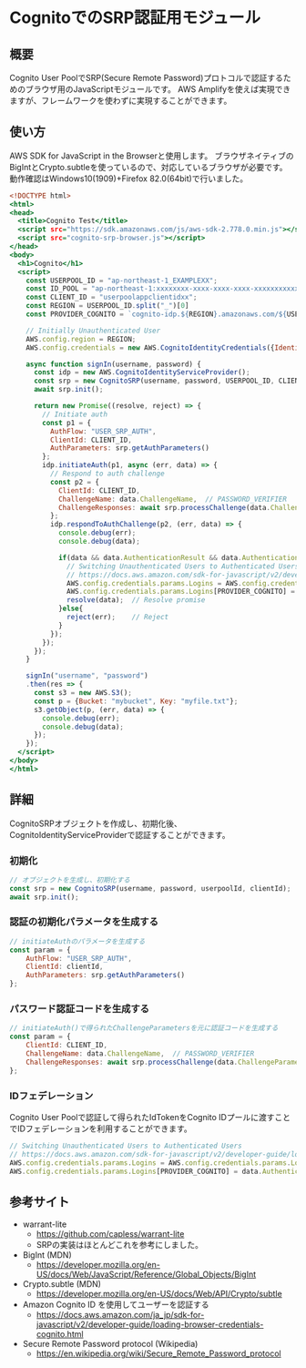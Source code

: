 ﻿# CognitoでのSRP認証用モジュール
## 概要
Cognito User PoolでSRP(Secure Remote Password)プロトコルで認証するためのブラウザ用のJavaScriptモジュールです。
AWS Amplifyを使えば実現できますが、フレームワークを使わずに実現することができます。

## 使い方
AWS SDK for JavaScript in the Browserと使用します。
ブラウザネイティブのBigIntとCrypto.subtleを使っているので、対応しているブラウザが必要です。
動作確認はWindows10(1909)+Firefox 82.0(64bit)で行いました。

```HTML:signin.html
<!DOCTYPE html>
<html>
<head>
  <title>Cognito Test</title>
  <script src="https://sdk.amazonaws.com/js/aws-sdk-2.778.0.min.js"></script>
  <script src="cognito-srp-browser.js"></script>
</head>
<body>
  <h1>Cognito</h1>
  <script>
    const USERPOOL_ID = "ap-northeast-1_EXAMPLEXX";
    const ID_POOL = "ap-northeast-1:xxxxxxxx-xxxx-xxxx-xxxx-xxxxxxxxxxxx";
    const CLIENT_ID = "userpoolappclientidxx";
    const REGION = USERPOOL_ID.split("_")[0]
    const PROVIDER_COGNITO = `cognito-idp.${REGION}.amazonaws.com/${USERPOOL_ID}`;

    // Initially Unauthenticated User
    AWS.config.region = REGION;
    AWS.config.credentials = new AWS.CognitoIdentityCredentials({IdentityPoolId: ID_POOL});

    async function signIn(username, password) {
      const idp = new AWS.CognitoIdentityServiceProvider();
      const srp = new CognitoSRP(username, password, USERPOOL_ID, CLIENT_ID);
      await srp.init();

      return new Promise((resolve, reject) => {
        // Initiate auth
        const p1 = {
          AuthFlow: "USER_SRP_AUTH",
          ClientId: CLIENT_ID,
          AuthParameters: srp.getAuthParameters()
        };
        idp.initiateAuth(p1, async (err, data) => {
          // Respond to auth challenge
          const p2 = {
            ClientId: CLIENT_ID,
            ChallengeName: data.ChallengeName,  // PASSWORD_VERIFIER
            ChallengeResponses: await srp.processChallenge(data.ChallengeParameters)
          };
          idp.respondToAuthChallenge(p2, (err, data) => {
            console.debug(err);
            console.debug(data);

            if(data && data.AuthenticationResult && data.AuthenticationResult.IdToken){
              // Switching Unauthenticated Users to Authenticated Users
              // https://docs.aws.amazon.com/sdk-for-javascript/v2/developer-guide/loading-browser-credentials-cognito.html
              AWS.config.credentials.params.Logins = AWS.config.credentials.params.Logins || {};
              AWS.config.credentials.params.Logins[PROVIDER_COGNITO] = data.AuthenticationResult.IdToken;
              resolve(data);  // Resolve promise
            }else{
              reject(err);    // Reject
            }
          });
        });
      });
    }

    signIn("username", "password")
    .then(res => {
      const s3 = new AWS.S3();
      const p = {Bucket: "mybucket", Key: "myfile.txt"};
      s3.getObject(p, (err, data) => {
        console.debug(err);
        console.debug(data);
      });
    });
  </script>
</body>
</html>
```

## 詳細
CognitoSRPオブジェクトを作成し、初期化後、CognitoIdentityServiceProviderで認証することができます。

### 初期化

```js
// オブジェクトを生成し、初期化する
const srp = new CognitoSRP(username, password, userpoolId, clientId);
await srp.init();
```

### 認証の初期化パラメータを生成する

```js
// initiateAuthのパラメータを生成する
const param = {
    AuthFlow: "USER_SRP_AUTH",
    ClientId: clientId,
    AuthParameters: srp.getAuthParameters()
};
```

### パスワード認証コードを生成する

```js
// initiateAuth()で得られたChallengeParametersを元に認証コードを生成する
const param = {
    ClientId: CLIENT_ID,
    ChallengeName: data.ChallengeName,  // PASSWORD_VERIFIER
    ChallengeResponses: await srp.processChallenge(data.ChallengeParameters)
};
```

### IDフェデレーション
Cognito User Poolで認証して得られたIdTokenをCognito IDプールに渡すことでIDフェデレーションを利用することができます。

```js
// Switching Unauthenticated Users to Authenticated Users
// https://docs.aws.amazon.com/sdk-for-javascript/v2/developer-guide/loading-browser-credentials-cognito.html
AWS.config.credentials.params.Logins = AWS.config.credentials.params.Logins || {};
AWS.config.credentials.params.Logins[PROVIDER_COGNITO] = data.AuthenticationResult.IdToken;
```

## 参考サイト
- warrant-lite
  - https://github.com/capless/warrant-lite
  - SRPの実装はほとんどこれを参考にしました。
- BigInt (MDN)
  - https://developer.mozilla.org/en-US/docs/Web/JavaScript/Reference/Global_Objects/BigInt
- Crypto.subtle (MDN)
  - https://developer.mozilla.org/en-US/docs/Web/API/Crypto/subtle
- Amazon Cognito ID を使用してユーザーを認証する
  - https://docs.aws.amazon.com/ja_jp/sdk-for-javascript/v2/developer-guide/loading-browser-credentials-cognito.html
- Secure Remote Password protocol (Wikipedia)
  - https://en.wikipedia.org/wiki/Secure_Remote_Password_protocol  
